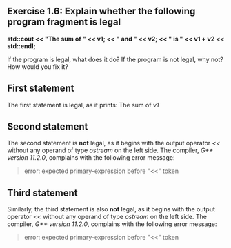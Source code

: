 ## Exercise 1.6: Explain whether the following program fragment is legal

**std::cout << "The sum of " << v1;
		  << " and " << v2;
		  << " is " << v1 + v2 << std::endl;**

If the program is legal, what does it do? If the program is not legal, why not? How would you fix it?

## First statement

The first statement is legal, as it prints: The sum of *v1*

## Second statement

The second statement is **not** legal, as it begins with the output operator *<<* without any operand of type *ostream* on the left side.
The compiler, *G++ version 11.2.0*, complains with the following error message:

> error: expected primary-expression before "<<" token

## Third statement

Similarly, the third statement is also **not** legal, as it begins with the output operator *<<* without any operand of type *ostream* on the left side.
The compiler, *G++ version 11.2.0*, complains with the following error message:

> error: expected primary-expression before "<<" token